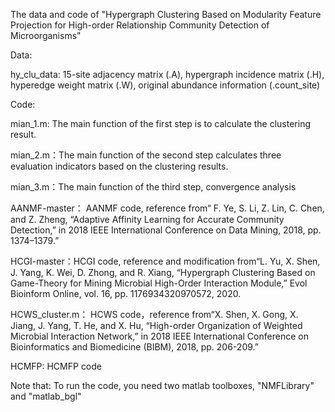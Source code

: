The data and code of "Hypergraph Clustering Based on Modularity Feature Projection for High-order Relationship Community Detection of Microorganisms"

Data:

hy_clu_data: 15-site adjacency matrix (.A), hypergraph incidence matrix (.H), hyperedge weight matrix (.W), original abundance information (.count_site)


Code:

mian_1.m:  The main function of the first step is to calculate the clustering result.

mian_2.m：The main function of the second step calculates three evaluation indicators based on the clustering results.

mian_3.m：The main function of the third step, convergence analysis

AANMF-master： AANMF code, reference from“ F. Ye, S. Li, Z. Lin, C. Chen, and Z. Zheng, “Adaptive Affinity Learning for Accurate Community Detection,” in 2018 IEEE International Conference on Data Mining, 2018, pp. 1374–1379.”

HCGI-master：HCGI code, reference and modification from“L. Yu, X. Shen, J. Yang, K. Wei, D. Zhong, and R. Xiang, “Hypergraph Clustering Based on Game-Theory for Mining Microbial High-Order Interaction Module,” Evol Bioinform Online, vol. 16, pp. 1176934320970572, 2020.

HCWS_cluster.m： HCWS code，reference from“X. Shen, X. Gong, X. Jiang, J. Yang, T. He, and X. Hu, “High-order Organization of Weighted Microbial Interaction Network,” in 2018 IEEE International Conference on Bioinformatics and Biomedicine (BIBM), 2018, pp. 206-209.”

HCMFP: HCMFP code

Note that: To run the code, you need two matlab toolboxes, "NMFLibrary" and "matlab_bgl"
